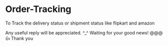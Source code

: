 # Order-Tracking
To Track the delivery status or shipment status like flipkart and amazon

Any useful reply will be appreciated. ^_^
Waiting for your good news! @@@👍
Thank you
